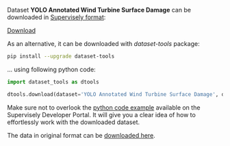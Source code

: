 Dataset **YOLO Annotated Wind Turbine Surface Damage** can be downloaded in [Supervisely format](https://developer.supervisely.com/api-references/supervisely-annotation-json-format):

 [Download](https://www.dropbox.com/scl/fi/yptvhwumvi194eub0c0rl/yolo-annotated-wind-turbine-surface-damage-DatasetNinja.tar?rlkey=i35kuz97wgih467a10kl5tcgs&dl=1)

As an alternative, it can be downloaded with *dataset-tools* package:
``` bash
pip install --upgrade dataset-tools
```

... using following python code:
``` python
import dataset_tools as dtools

dtools.download(dataset='YOLO Annotated Wind Turbine Surface Damage', dst_dir='~/dataset-ninja/')
```
Make sure not to overlook the [python code example](https://developer.supervisely.com/getting-started/python-sdk-tutorials/iterate-over-a-local-project) available on the Supervisely Developer Portal. It will give you a clear idea of how to effortlessly work with the downloaded dataset.

The data in original format can be [downloaded here](https://www.kaggle.com/datasets/ajifoster3/yolo-annotated-wind-turbines-586x371/download?datasetVersionNumber=1).